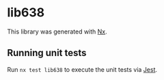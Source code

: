 # lib638

This library was generated with [Nx](https://nx.dev).

## Running unit tests

Run `nx test lib638` to execute the unit tests via [Jest](https://jestjs.io).
